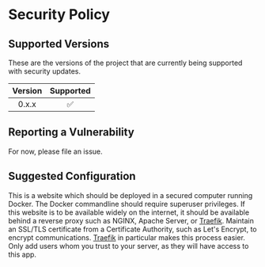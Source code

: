 # Security Policy

## Supported Versions
These are the versions of the project that are
currently being supported with security updates.

| Version | Supported          |
| :-----: | :----------------: |
| 0.x.x   | :white_check_mark: |

## Reporting a Vulnerability
For now, please file an issue. 

## Suggested Configuration
This is a website which should be deployed in a secured computer running Docker. 
The Docker commandline should require superuser privileges. 
If this website is to be available widely on the internet, it should be available behind a reverse proxy such as NGINX, Apache Server, or [Traefik](v). 
Maintain an SSL/TLS certificate from a Certificate Authority, such as Let's Encrypt, to encrypt communications. 
[Traefik](https://traefik.io) in particular makes this process easier. 
Only add users whom you trust to your server, as they will have access to this app. 
